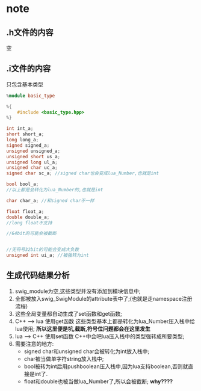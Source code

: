 # note

## .h文件的内容
空

## .i文件的内容
只包含基本类型

```C++
%module basic_type

%{
    #include <basic_type.hpp>
%}

int int_a;
short short_a;
long long_a;
signed signed_a;
unsigned unsigned_a;
unsigned short us_a;
unsigned long ul_a;
unsigned char uc_a;
signed char sc_a; //signed char也会变成lua_Number,也就是int

bool bool_a;
//以上都是会转化为lua_Number的,也就是int

char char_a; //和signed char不一样

float float_a;
double double_a;
//long float不支持

//64bit的可能会被截断


//无符号32bit的可能会变成大负数
unsigned int ui_a; //被强转为int
```

## 生成代码结果分析
1. swig_module为空,这些类型并没有添加到模块信息中;
2. 全部被放入swig_SwigModule的attribute表中了;(也就是走namespace注册流程)
2. 这些全局变量都自动生成了set函数和get函数;
3. C++ --> lua 使用get函数
   这些类型基本上都是转化为lua_Number压入栈中给lua使用;
   **所以这里便是坑,截断,符号位问题都会在这里发生**
4. lua --> C++ 使用set函数
   C++中会吧lua压入栈中的类型强转成所要类型;
5. 需要注意的地方:
   * signed char和unsigned char会被转化为int放入栈中;
   * char被当做单字符string放入栈中;
   * bool被转为int后用pushboolean压入栈中,因为lua支持boolean,否则就直接是int了.
   * float和double也被当做lua_Number了,所以会被截断;  **why????**
